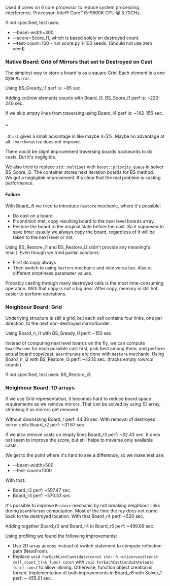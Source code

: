 Used 4 cores on 6 core processor to reduce system processing interference. 
Processor: Intel® Core™ i5-9600K CPU @ 3.70GHz.

If not specified, test uses:
* --beam-width=300
* --score=Score_i1, which is based solely on destroyed count.
* --test-count=100 - run score.py 1-100 seeds. (Should not use zero seed)

### Native Board: Grid of Mirrors that set to Destroyed on Cast

The simplest way to store a board is as a square Grid. 
Each element is a one byte `Mirror`.  

Using BS_Greedy_i1 perf is: ~85 sec.

Adding col/row elements counts with Board_i3. 
BS_Score_i1 perf is: ~220-240 sec.

If we skip empty lines from traversing 
using Board_i4 perf is: ~142-156 sec.

#### ~

`-Ofast` gives a small advantage in like maybe 4-5%. Maybe no advantage at all.
`-march=native` does not improve.

There could be slight improvement traversing boards backwards to do casts.
But it's negligible. 

We also tried to replace `std::multiset` with `boost::priority_queue` in solver BS_Score_i2.
The container stores next iteration boards for BS method.  
We got a negligible improvement. It's clear that the real problem is casting performance.

#### Failure

With Board_i5 we tried to introduce `Restore` mechanic, where it's possible:
* Do cast on a board.
* If condition met, copy resulting board to the next level boards array.
* Restore the board to the original state before the cast.
So it supposed to save time: usually we always copy the board, 
regardless of it will be taken to the next level or not.

Using BS_Restore_i1 and BS_Restore_i2 didn't provide any meaningful result. 
Even though we tried partial solutions:
* First do copy always
* Then switch to using `Restore` mechanic
and vice versa too. Also at different emptiness parameter values.

Probably casting through many destroyed cells is the most
time-consuming operation. With that copy is not a big deal. 
After copy, memory is still hot, easier to perform operations.

### Neighbour Board: Grid

Underlying structure is still a grid, but each cell contains four links, one per direction,
to the next non-destroyed mirror/border.

Using Board_n_i1 with BS_Greedy_i1 perf: ~150 sec.
 
Instead of computing next level boards on the fly, we can compute `BoardParams` for each possible cast first,
pick best among them, and perform actual board copy/cast. `BoardParams` are done with `Restore` mechanic. 
Using Board_n_i2 with BS_Restore_i3 perf: ~42.12 sec. (tracks empty row/col counts).

If not specified, test uses: BS_Restore_i3.

### Neighbour Board: 1D arrays

If we use Grid representation, it becomes hard to reduce board space requirements as we remove mirrors.
That can be solved by using 1D array, shrinking it as mirrors get removed.

Without downsizing Board_r perf: 44.38 sec.
With removal of destroyed mirror cells Board_r2 perf: ~31.67 sec.

If we also remove casts on empty lines Board_r3 perf: ~32.43 sec. 
It does not seem to improve the score, but still helps to traverse only available casts. 

We get to the point where it's hard to see a difference, so we make test use: 
* --beam-width=500
* --test-count=1000

With that:
* Board_r2 perf: ~597.47 sec.
* Board_r3 perf: ~570.53 sec.

It's possible to improve `Restore` mechanic by not breaking neighbour links during `BoardParams` 
computation. Most of the time the ray does not come back to the destroyed location.
With that Board_r4 perf: ~520 sec.

Adding together Board_r3 and Board_r4 in Board_r5 perf: ~499.69 sec.

Using profiling we found the following improvements:
* Use 2D array access instead of switch statement to compute reflection path (NextFrom).
* Replace `void ForEachCastCandidate(const std::function<void(const cell_count_t)>& func) const` 
  with `void ForEachCastCandidate(auto func) const` to allow inlining. Otherwise, function object creation is forced.
Implementation of both improvements in Board_r6 with Solver_1 perf: ~ 455.01 sec.

  
[//]: # (#### Eliminate Hash Table, Use Order By Hash Instead.)
[//]: # ()
[//]: # (The final change is removing hash table to dismiss duplicate boards from next level candidates.)
[//]: # (Instead, we pick the best candidates and sort by score and hash, promote to next level skipping duplicate hashes.)
[//]: # (Board_r6 and Solver_2 perf: )